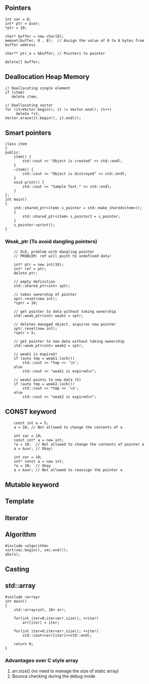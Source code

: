 ## Pointers
```
int var = 8;
int* ptr = &var;  
*ptr = 10; 

char* buffer = new char[8];
memset(buffer, 0 , 8);  // Assign the value of 0 to 8 bytes from buffer address

char** ptr_a = &buffer; // Pointers to pointer

delete[] buffer;
```

## Deallocation Heap Memory
```
// Deallocating single element
if (item)
   delete item;
   
// Deallocating vector
for (it=Vector.begin(); it != Vector.end(); it++)
     delete *it;
Vector.erase(it.begin(), it.end());
```
## Smart pointers

```
class item
{
public:
	item() {
		std::cout << "Object is created" << std::endl;
	}
	~item() {
		std::cout << "Object is distroyed" << std::endl;
	}
	void print() {
		std::cout << "Sample Text." << std::endl;
	}
};
int main()
{
	std::shared_ptr<item> s_pointer = std::make_shared<item>();
	{
		std::shared_ptr<item> s_pointer2 = s_pointer;
	}
	s_pointer->print();
}
```
### Weak_ptr (To avoid dangling pointers)
```
    // OLD, problem with dangling pointer
    // PROBLEM: ref will point to undefined data!

    int* ptr = new int(10);
    int* ref = ptr;
    delete ptr;

    // empty definition
    std::shared_ptr<int> sptr;

    // takes ownership of pointer
    sptr.reset(new int);
    *sptr = 10;

    // get pointer to data without taking ownership
    std::weak_ptr<int> weak1 = sptr;

    // deletes managed object, acquires new pointer
    sptr.reset(new int);
    *sptr = 5;

    // get pointer to new data without taking ownership
    std::weak_ptr<int> weak2 = sptr;

    // weak1 is expired!
    if (auto tmp = weak1.lock())
        std::cout << *tmp << '\n';
    else
        std::cout << "weak1 is expired\n";

    // weak2 points to new data (5)
    if (auto tmp = weak2.lock())
        std::cout << *tmp << '\n';
    else
        std::cout << "weak2 is expired\n";
```

## CONST keyword
```
	const int a = 5;
	a = 10; // Not allowed to change the contents of a
```
```
	int var = 10;
	const int* a = new int;
	*a = 10;  // Not allowed to change the contents of pointer a
	a = &var; // Okay! 
```
```
	int var = 10;
	int* const a = new int;
	*a = 10;  // Okay
	a = &var; // Not allowed to reassign the pointer a
```

## Mutable keyword

## Template

## Iterator

## Algorithm
```
#include <algorithm>   
sort(vec.begin(), vec.end());
abs(x);
```
## Casting

## std::array
~~~
#include <array>
int main()
{
    std::array<int, 10> arr;
    
    for(int iter=0;iter<arr.size(); ++iter)
        arr[iter] = iter;
    
    for(int iter=0;iter<arr.size(); ++iter)
        std::cout<<arr[iter]<<std::endl;
        
    return 0;
}
~~~
### Advantages over C style array
1) arr.size() (no need to manage the size of static array)
2) Bounce checking during the debug mode
